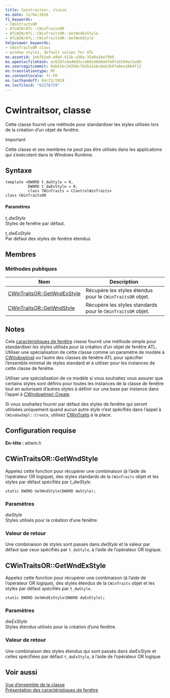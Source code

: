 ```yaml
---
title: Cwintraitsor, classe
ms.date: 11/04/2016
f1_keywords:
- CWinTraitsOR
- ATLWIN/ATL::CWinTraitsOR
- ATLWIN/ATL::CWinTraitsOR::GetWndExStyle
- ATLWIN/ATL::CWinTraitsOR::GetWndStyle
helpviewer_keywords:
- CWinTraitsOR class
- window styles, default values for ATL
ms.assetid: 1eb7b1e8-a9bd-411b-a30a-35a8a10af989
ms.openlocfilehash: ec628fcde40d3cc4601d6b6ddf49fa5599ac5a86
ms.sourcegitcommit: 0ab61bc3d2b6cfbd52a16c6ab2b97a8ea1864f12
ms.translationtype: MT
ms.contentlocale: fr-FR
ms.lasthandoff: 04/23/2019
ms.locfileid: "62276729"
---
```

# <a name="cwintraitsor-class"></a>Cwintraitsor, classe

Cette classe fournit une méthode pour standardiser les styles utilisés lors de la création d’un objet de fenêtre.

> [!IMPORTANT]
>  Cette classe et ses membres ne peut pas être utilisés dans les applications qui s’exécutent dans le Windows Runtime.

## <a name="syntax"></a>Syntaxe

```
template <DWORD t_dwStyle = 0,
          DWORD t_dwExStyle = 0,
          class TWinTraits = CControlWinTraits>
class CWinTraitsOR
```

#### <a name="parameters"></a>Paramètres

*t_dwStyle*<br/>
Styles de fenêtre par défaut.

*t_dwExStyle*<br/>
Par défaut des styles de fenêtre étendus.

## <a name="members"></a>Membres

### <a name="public-methods"></a>M&#233;thodes publiques

|Nom|Description|
|----------|-----------------|
|[CWinTraitsOR::GetWndExStyle](#getwndexstyle)|Récupère les styles étendus pour le `CWinTraitsOR` objet.|
|[CWinTraitsOR::GetWndStyle](#getwndstyle)|Récupère les styles standards pour le `CWinTraitsOR` objet.|

## <a name="remarks"></a>Notes

Cela [caractéristiques de fenêtre](../../atl/understanding-window-traits.md) classe fournit une méthode simple pour standardiser les styles utilisés pour la création d’un objet de fenêtre ATL. Utiliser une spécialisation de cette classe comme un paramètre de modèle à [CWindowImpl](../../atl/reference/cwindowimpl-class.md) ou l’autre des classes de fenêtre ATL pour spécifier l’ensemble minimal de styles standard et à utiliser pour les instances de cette classe de fenêtre.

Utiliser une spécialisation de ce modèle si vous souhaitez vous assurer que certains styles sont définis pour toutes les instances de la classe de fenêtre tout en autorisant d’autres styles à définir sur une base par instance dans l’appel à [CWindowImpl::Create](../../atl/reference/cwindowimpl-class.md#create).

Si vous souhaitez fournir par défaut des styles de fenêtre qui seront utilisées uniquement quand aucun autre style n’est spécifiés dans l’appel à `CWindowImpl::Create`, utilisez [CWinTraits](../../atl/reference/cwintraits-class.md) à la place.

## <a name="requirements"></a>Configuration requise

**En-tête :** atlwin.h

##  <a name="getwndstyle"></a>  CWinTraitsOR::GetWndStyle

Appelez cette fonction pour récupérer une combinaison (à l’aide de l’opérateur OR logique), des styles standards de la `CWinTraits` objet et les styles par défaut spécifiés par *t_dwStyle*.

```
static DWORD GetWndStyle(DWORD dwStyle);
```

### <a name="parameters"></a>Paramètres

*dwStyle*<br/>
Styles utilisés pour la création d’une fenêtre.

### <a name="return-value"></a>Valeur de retour

Une combinaison de styles sont passés dans *dwStyle* et la valeur par défaut que ceux spécifiés par `t_dwStyle`, à l’aide de l’opérateur OR logique.

##  <a name="getwndexstyle"></a>  CWinTraitsOR::GetWndExStyle

Appelez cette fonction pour récupérer une combinaison (à l’aide de l’opérateur OR logique), des styles étendus de la `CWinTraits` objet et les styles par défaut spécifiés par `t_dwStyle`.

```
static DWORD GetWndExStyle(DWORD dwExStyle);
```

### <a name="parameters"></a>Paramètres

*dwExStyle*<br/>
Styles étendus utilisés pour la création d’une fenêtre.

### <a name="return-value"></a>Valeur de retour

Une combinaison des styles étendus qui sont passés dans *dwExStyle* et celles spécifiées par défaut `t_dwExStyle`, à l’aide de l’opérateur OR logique

## <a name="see-also"></a>Voir aussi

[Vue d’ensemble de la classe](../../atl/atl-class-overview.md)<br/>
[Présentation des caractéristiques de fenêtre](../../atl/understanding-window-traits.md)
